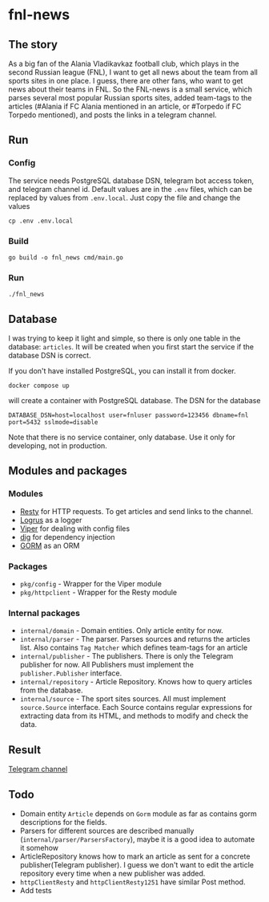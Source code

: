 # fnl-news
## The story
As a big fan of the Alania Vladikavkaz football club, which plays in the second Russian league (FNL), I want to get all news about the team from all sports sites in one place. I guess, there are other fans, who want to get news about their teams in FNL. So the FNL-news is a small service, which parses several most popular Russian sports sites, added team-tags to the articles (#Alania if FC Alania mentioned in an article, or #Torpedo if FC Torpedo mentioned), and posts the links in a telegram channel.
## Run
### Config
The service needs PostgreSQL database DSN, telegram bot access token, and telegram channel id. Default values are in the `.env` files, which can be replaced by values from `.env.local`. Just copy the file and change the values
```
cp .env .env.local
```
### Build
```shell
go build -o fnl_news cmd/main.go
```
### Run
```shell
./fnl_news
```
## Database
I was trying to keep it light and simple, so there is only one table in the database: `articles`. It will be created when you first start the service if the database DSN is correct.

If you don't have installed PostgreSQL, you can install it from docker.
```shell
docker compose up
```
will create a container with PostgreSQL database. The DSN for the database
```
DATABASE_DSN=host=localhost user=fnluser password=123456 dbname=fnl port=5432 sslmode=disable
```
Note that there is no service container, only database. Use it only for developing, not in production.
## Modules and packages
### Modules
 - [Resty](https://github.com/go-resty/resty) for HTTP requests. To get articles and send links to the channel.
 - [Logrus](https://github.com/sirupsen/logrus) as a logger
 - [Viper](https://github.com/spf13/viper) for dealing with config files
 - [dig](https://github.com/uber-go/dig) for dependency injection
 - [GORM](https://github.com/go-gorm/gorm/) as an ORM
 
### Packages
 - `pkg/config` - Wrapper for the Viper module
 - `pkg/httpclient` - Wrapper for the Resty module

### Internal packages
 - `internal/domain` - Domain entities. Only article entity for now.
 - `internal/parser` - The parser. Parses sources and returns the articles list. Also contains `Tag Matcher` which defines team-tags for an article
 - `internal/publisher` - The publishers. There is only the Telegram publisher for now. All Publishers must implement the `publisher.Publisher` interface.
 - `internal/repository` - Article Repository. Knows how to query articles from the database.
 - `internal/source` - The sport sites sources. All must implement `source.Source` interface. Each Source contains regular expressions for extracting data from its HTML, and methods to modify and check the data.

## Result
[Telegram channel](https://t.me/FNL_News)

## Todo
 - Domain entity `Article` depends on `Gorm` module as far as contains gorm descriptions for the fields.
 - Parsers for different sources are described manually (`internal/parser/ParsersFactory`), maybe it is a good idea to automate it somehow
 - ArticleRepository knows how to mark an article as sent for a concrete publisher(Telegram publisher). I guess we don't want to edit the article repository every time when a new publisher was added.
 - `httpClientResty` and `httpClientResty1251` have similar Post method.
 - Add tests